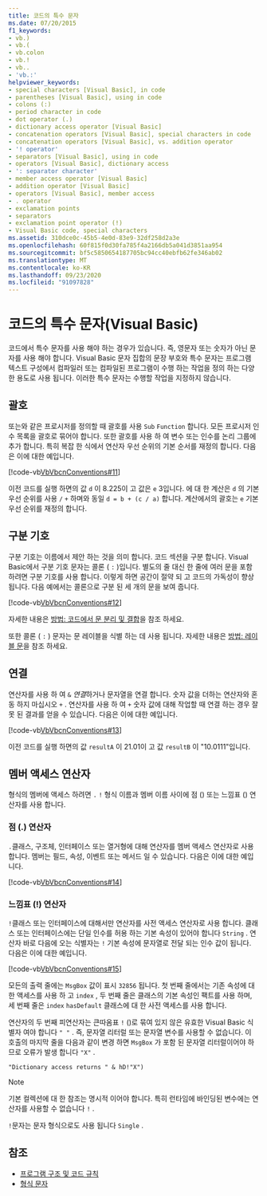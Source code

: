 ```yaml
---
title: 코드의 특수 문자
ms.date: 07/20/2015
f1_keywords:
- vb.)
- vb.(
- vb.colon
- vb.!
- vb..
- 'vb.:'
helpviewer_keywords:
- special characters [Visual Basic], in code
- parentheses [Visual Basic], using in code
- colons (:)
- period character in code
- dot operator (.)
- dictionary access operator [Visual Basic]
- concatenation operators [Visual Basic], special characters in code
- concatenation operators [Visual Basic], vs. addition operator
- '! operator'
- separators [Visual Basic], using in code
- operators [Visual Basic], dictionary access
- ': separator character'
- member access operator [Visual Basic]
- addition operator [Visual Basic]
- operators [Visual Basic], member access
- . operator
- exclamation points
- separators
- exclamation point operator (!)
- Visual Basic code, special characters
ms.assetid: 310dce0c-45b5-4e0d-83e9-32df258d2a3e
ms.openlocfilehash: 60f815f0d30fa785f4a2166db5a041d3851aa954
ms.sourcegitcommit: bf5c5850654187705bc94cc40ebfb62fe346ab02
ms.translationtype: MT
ms.contentlocale: ko-KR
ms.lasthandoff: 09/23/2020
ms.locfileid: "91097828"
---
```

# <a name="special-characters-in-code-visual-basic"></a>코드의 특수 문자(Visual Basic)

코드에서 특수 문자를 사용 해야 하는 경우가 있습니다. 즉, 영문자 또는 숫자가 아닌 문자를 사용 해야 합니다. Visual Basic 문자 집합의 문장 부호와 특수 문자는 프로그램 텍스트 구성에서 컴파일러 또는 컴파일된 프로그램이 수행 하는 작업을 정의 하는 다양 한 용도로 사용 됩니다. 이러한 특수 문자는 수행할 작업을 지정하지 않습니다.  
  
## <a name="parentheses"></a>괄호  

 또는와 같은 프로시저를 정의할 때 괄호를 사용 `Sub` `Function` 합니다. 모든 프로시저 인수 목록을 괄호로 묶어야 합니다. 또한 괄호를 사용 하 여 변수 또는 인수를 논리 그룹에 추가 합니다. 특히 복잡 한 식에서 연산자 우선 순위의 기본 순서를 재정의 합니다. 다음은 이에 대한 예입니다.  
  
 [!code-vb[VbVbcnConventions#11](~/samples/snippets/visualbasic/VS_Snippets_VBCSharp/VbVbcnConventions/VB/Class1.vb#11)]  
  
 이전 코드를 실행 하면의 값 `d` 이 8.225이 고 값은 `e` 3입니다. 에 대 한 계산은 `d` 의 기본 우선 순위를 사용 `/` `+` 하며와 동일 `d = b + (c / a)` 합니다. 계산에서의 괄호는 `e` 기본 우선 순위를 재정의 합니다.  
  
## <a name="separators"></a>구분 기호  

 구분 기호는 이름에서 제안 하는 것을 의미 합니다. 코드 섹션을 구분 합니다. Visual Basic에서 구분 기호 문자는 콜론 ( `:` )입니다. 별도의 줄 대신 한 줄에 여러 문을 포함 하려면 구분 기호를 사용 합니다. 이렇게 하면 공간이 절약 되 고 코드의 가독성이 향상 됩니다. 다음 예에서는 콜론으로 구분 된 세 개의 문을 보여 줍니다.  
  
 [!code-vb[VbVbcnConventions#12](~/samples/snippets/visualbasic/VS_Snippets_VBCSharp/VbVbcnConventions/VB/Class1.vb#12)]  
  
 자세한 내용은 [방법: 코드에서 문 분리 및 결합](how-to-break-and-combine-statements-in-code.md)을 참조 하세요.  
  
 또한 콜론 ( `:` ) 문자는 문 레이블을 식별 하는 데 사용 됩니다. 자세한 내용은 [방법: 레이블 문](how-to-label-statements.md)을 참조 하세요.  
  
## <a name="concatenation"></a>연결  

 연산자를 사용 하 여 `&` *연결*하거나 문자열을 연결 합니다. 숫자 값을 더하는 연산자와 혼동 하지 마십시오 `+` . 연산자를 사용 하 여 `+` 숫자 값에 대해 작업할 때 연결 하는 경우 잘못 된 결과를 얻을 수 있습니다. 다음은 이에 대한 예입니다.  
  
 [!code-vb[VbVbcnConventions#13](~/samples/snippets/visualbasic/VS_Snippets_VBCSharp/VbVbcnConventions/VB/Class1.vb#13)]  
  
 이전 코드를 실행 하면의 값 `resultA` 이 21.01이 고 값 `resultB` 이 "10.0111"입니다.  
  
## <a name="member-access-operators"></a>멤버 액세스 연산자  

 형식의 멤버에 액세스 하려면 `.` `!` 형식 이름과 멤버 이름 사이에 점 () 또는 느낌표 () 연산자를 사용 합니다.  
  
### <a name="dot--operator"></a>점 (.) 연산자  

 `.`클래스, 구조체, 인터페이스 또는 열거형에 대해 연산자를 멤버 액세스 연산자로 사용 합니다. 멤버는 필드, 속성, 이벤트 또는 메서드 일 수 있습니다. 다음은 이에 대한 예입니다.  
  
 [!code-vb[VbVbcnConventions#14](~/samples/snippets/visualbasic/VS_Snippets_VBCSharp/VbVbcnConventions/VB/Class1.vb#14)]  
  
### <a name="exclamation-point--operator"></a>느낌표 (!) 연산자  

 `!`클래스 또는 인터페이스에 대해서만 연산자를 사전 액세스 연산자로 사용 합니다. 클래스 또는 인터페이스에는 단일 인수를 허용 하는 기본 속성이 있어야 합니다 `String` . 연산자 바로 다음에 오는 식별자는 `!` 기본 속성에 문자열로 전달 되는 인수 값이 됩니다. 다음은 이에 대한 예입니다.  
  
 [!code-vb[VbVbcnConventions#15](~/samples/snippets/visualbasic/VS_Snippets_VBCSharp/VbVbcnConventions/VB/Class1.vb#15)]  
  
 모든의 출력 줄에는 `MsgBox` 값이 표시 `32856` 됩니다. 첫 번째 줄에서는 기존 속성에 대 한 액세스를 사용 하 고 `index` , 두 번째 줄은 클래스의 기본 속성인 팩트를 사용 하며, 세 번째 줄은 `index` `hasDefault` 클래스에 대 한 사전 액세스를 사용 합니다.  
  
 연산자의 두 번째 피연산자는 큰따옴표 `!` ()로 묶여 있지 않은 유효한 Visual Basic 식별자 여야 합니다 `" "` . 즉, 문자열 리터럴 또는 문자열 변수를 사용할 수 없습니다. 이 호출의 마지막 줄을 다음과 같이 변경 하면 `MsgBox` 가 포함 된 문자열 리터럴이어야 하므로 오류가 발생 합니다 `"X"` .  
  
 `"Dictionary access returns " & hD!"X")`  
  
> [!NOTE]
> 기본 컬렉션에 대 한 참조는 명시적 이어야 합니다. 특히 런타임에 바인딩된 변수에는 연산자를 사용할 수 없습니다 `!` .  
  
 `!`문자는 문자 형식으로도 사용 됩니다 `Single` .  
  
## <a name="see-also"></a>참조

- [프로그램 구조 및 코드 규칙](program-structure-and-code-conventions.md)
- [형식 문자](../language-features/data-types/type-characters.md)
